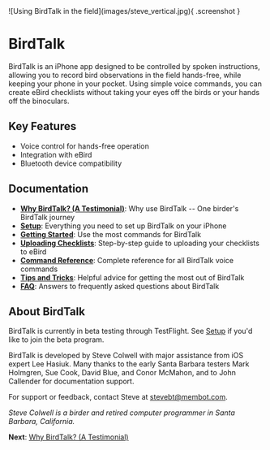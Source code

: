 <div class="image-container" markdown>
![Using BirdTalk in the field](images/steve_vertical.jpg){ .screenshot }
</div>

# BirdTalk

<div class="content-wrap" markdown="1">

BirdTalk is an iPhone app designed to be controlled by spoken instructions, allowing you to record bird observations in the field hands-free, while keeping your phone in your pocket. Using simple voice commands, you can create eBird checklists without taking your eyes off the birds or your hands off the binoculars.

## Key Features

- Voice control for hands-free operation
- Integration with eBird
- Bluetooth device compatibility

<div class="clear-floats"></div>

## Documentation

- **[Why BirdTalk? (A Testimonial)](testimonial.md)**: Why use BirdTalk -- One birder's BirdTalk journey
- **[Setup](installation/requirements-and-setup.md)**: Everything you need to set up BirdTalk on your iPhone
- **[Getting Started](getting-started.md)**: Use the most commands for BirdTalk
- **[Uploading Checklists](uploading-checklists.md)**: Step-by-step guide to uploading your checklists to eBird
- **[Command Reference](commands/reference.md)**: Complete reference for all BirdTalk voice commands
- **[Tips and Tricks](tips-and-tricks.md)**: Helpful advice for getting the most out of BirdTalk
- **[FAQ](faq.md)**: Answers to frequently asked questions about BirdTalk

</div>

<div class="clear-floats"></div>

## About BirdTalk

BirdTalk is currently in beta testing through TestFlight. See [Setup](installation/requirements-and-setup.md) if you'd like to join the beta program.

BirdTalk is developed by Steve Colwell with major assistance from iOS expert Lee Hasiuk.  Many thanks to the early Santa Barbara testers Mark Holmgren, Sue Cook, David Blue, and Conor McMahon, and to John Callender for documentation support.

For support or feedback, contact Steve at [stevebt@membot.com](mailto:stevebt@membot.com).

<i>Steve Colwell is a birder and retired computer programmer in Santa Barbara, California.</i>

**Next**: [Why BirdTalk? (A Testimonial)](testimonial.md)
